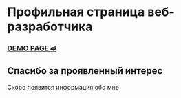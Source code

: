 # Профильная страница веб-разработчика

### [DEMO PAGE ➫](https://bagvi.github.io/)

## Спасибо за проявленный интереc

Скоро появится информация обо мне
